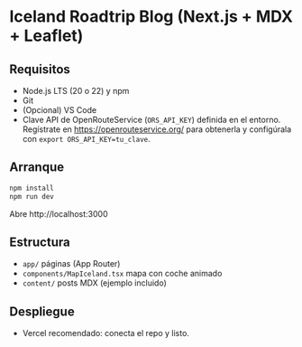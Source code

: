 # Iceland Roadtrip Blog (Next.js + MDX + Leaflet)

## Requisitos
- Node.js LTS (20 o 22) y npm
- Git
- (Opcional) VS Code
- Clave API de OpenRouteService (`ORS_API_KEY`) definida en el entorno. Regístrate en https://openrouteservice.org/ para obtenerla y configúrala con `export ORS_API_KEY=tu_clave`.
## Arranque
```bash
npm install
npm run dev
```
Abre http://localhost:3000

## Estructura
- `app/` páginas (App Router)
- `components/MapIceland.tsx` mapa con coche animado
- `content/` posts MDX (ejemplo incluido)

## Despliegue
- Vercel recomendado: conecta el repo y listo.
